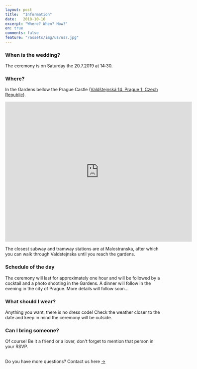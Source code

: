 ```yaml
---
layout: post
title:  "Information"
date:   2018-10-16
excerpt: "Where? When? How?"
en: true
comments: false
feature: "/assets/img/us/us7.jpg"
---
```


### When is the wedding?

The ceremony is on Saturday the 20.7.2019 at 14:30.

### Where?

In the Gardens bellow the Prague Castle (<a href="https://goo.gl/maps/5QXy6FHM8tR2">Valdštejnská 14, Prague 1, Czech Republic</a>).

<iframe src="https://www.google.com/maps/embed?pb=!1m18!1m12!1m3!1d2456.8966402713013!2d14.405383811518716!3d50.09093382200063!2m3!1f0!2f0!3f0!3m2!1i1024!2i768!4f13.1!3m3!1m2!1s0x0%3A0x81e732b40ce9ee51!2sGardens+below+Prague+Castle!5e0!3m2!1sen!2sfr!4v1549119562276" width="600" height="450" frameborder="0" style="border:0" allowfullscreen></iframe>

The closest subway and tramway stations are at Malostranska, after which you can walk through Valdstejnska until you reach the gardens.

### Schedule of the day

The ceremony will last for approximately one hour and will be followed by a
cocktail and a photo shooting in the Gardens. A dinner will follow in the
evening in the city of Prague. More details will follow soon...


### What should I wear?

Anything you want, there is no dress code! Check the weather closer to the date and keep in mind the ceremony will be outside. 

### Can I bring someone?

Of course! Be it a friend or a lover, don't forget to mention that person in
your RSVP.




<br/>
Do you have more questions? Contact us here <a href="https://helena-benoit.github.io//contact-en/" class="btn zoombtn"> &rarr; </a> <br/>
